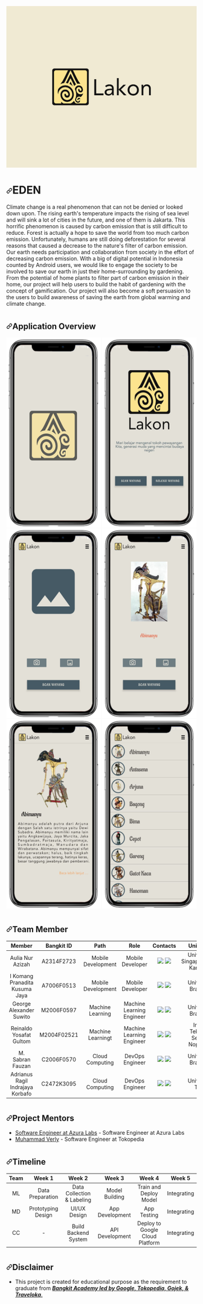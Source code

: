 <p dir="auto"><a target="_blank" rel="noopener noreferrer" href="https://raw.githubusercontent.com/Alstrometria/Lakon/main/Resource/Logo/Lakon.png"><img src="https://raw.githubusercontent.com/Alstrometria/Lakon/main/Resource/Logo/Lakon.png" alt="Our Logo" style="max-width: 100%;"></a></p>
<h1 dir="auto"><a id="user-content-lakon" class="anchor" aria-hidden="true" href="#lakon"><svg class="octicon octicon-link" viewBox="0 0 16 16" version="1.1" width="16" height="16" aria-hidden="true"><path fill-rule="evenodd" d="M7.775 3.275a.75.75 0 001.06 1.06l1.25-1.25a2 2 0 112.83 2.83l-2.5 2.5a2 2 0 01-2.83 0 .75.75 0 00-1.06 1.06 3.5 3.5 0 004.95 0l2.5-2.5a3.5 3.5 0 00-4.95-4.95l-1.25 1.25zm-4.69 9.64a2 2 0 010-2.83l2.5-2.5a2 2 0 012.83 0 .75.75 0 001.06-1.06 3.5 3.5 0 00-4.95 0l-2.5 2.5a3.5 3.5 0 004.95 4.95l1.25-1.25a.75.75 0 00-1.06-1.06l-1.25 1.25a2 2 0 01-2.83 0z"></path></svg></a>EDEN</h1>
<p dir="auto">Climate change is a real phenomenon that can not be denied or looked down upon. The rising earth's temperature impacts the rising of sea level and will sink a lot of cities in the future, and one of them is Jakarta. This horrific phenomenon is caused by carbon emission that is still difficult to reduce. Forest is actually a hope to save the world from too much carbon emission. Unfortunately, humans are still doing deforestation for several reasons that caused a decrease to the nature's filter of carbon emission. Our earth needs participation and collaboration from society in the effort of decreasing carbon emission. With a big of digital potential in Indonesia counted by Android users, we would like to engage the society to be involved to save our earth in just their home-surrounding by gardening. From the potential of home plants to filter part of carbon emission in their home, our project will help users to build the habit of gardening with the concept of gamification. Our project will also become a soft persuasion to the users to build awareness of saving the earth from global warming and climate change.</p>

<h1 dir="auto"></h1>
<h2 dir="auto"><a id="user-content-application-overview" class="anchor" aria-hidden="true" href="#application-overview"><svg class="octicon octicon-link" viewBox="0 0 16 16" version="1.1" width="16" height="16" aria-hidden="true"><path fill-rule="evenodd" d="M7.775 3.275a.75.75 0 001.06 1.06l1.25-1.25a2 2 0 112.83 2.83l-2.5 2.5a2 2 0 01-2.83 0 .75.75 0 00-1.06 1.06 3.5 3.5 0 004.95 0l2.5-2.5a3.5 3.5 0 00-4.95-4.95l-1.25 1.25zm-4.69 9.64a2 2 0 010-2.83l2.5-2.5a2 2 0 012.83 0 .75.75 0 001.06-1.06 3.5 3.5 0 00-4.95 0l-2.5 2.5a3.5 3.5 0 004.95 4.95l1.25-1.25a.75.75 0 00-1.06-1.06l-1.25 1.25a2 2 0 01-2.83 0z"></path></svg></a>Application Overview</h2>
<p dir="auto">
  <a target="_blank" rel="noopener noreferrer" href="https://github.com/C22-PS292/Lakon/blob/main/Resource/Mockup/loading-page.png"><img src="https://github.com/C22-PS292/Lakon/raw/main/Resource/Mockup/loading-page.png" width="250" height="500" style="max-width: 100%;"></a>
  <a target="_blank" rel="noopener noreferrer" href="https://github.com/C22-PS292/Lakon/blob/main/Resource/Mockup/dashboard-page.png"><img src="https://github.com/C22-PS292/Lakon/raw/main/Resource/Mockup/dashboard-page.png" width="250" height="500" style="max-width: 100%;"></a>
  <a target="_blank" rel="noopener noreferrer" href="https://github.com/C22-PS292/Lakon/blob/main/Resource/Mockup/scanning-page.png"><img src="https://github.com/C22-PS292/Lakon/raw/main/Resource/Mockup/scanning-page.png" width="250" height="500" style="max-width: 100%;"></a>
  <a target="_blank" rel="noopener noreferrer" href="https://github.com/C22-PS292/Lakon/blob/main/Resource/Mockup/scanning-result-page.png"><img src="https://github.com/C22-PS292/Lakon/raw/main/Resource/Mockup/scanning-result-page.png" width="250" height="500" style="max-width: 100%;"></a>
  <a target="_blank" rel="noopener noreferrer" href="https://github.com/C22-PS292/Lakon/blob/main/Resource/Mockup/wayang-detail-page.png"><img src="https://github.com/C22-PS292/Lakon/raw/main/Resource/Mockup/wayang-detail-page.png" width="250" height="500" style="max-width: 100%;"></a>
  <a target="_blank" rel="noopener noreferrer" href="https://github.com/C22-PS292/Lakon/blob/main/Resource/Mockup/wayang-list-page.png"><img src="https://github.com/C22-PS292/Lakon/raw/main/Resource/Mockup/wayang-list-page.png" width="250" height="500" style="max-width: 100%;"></a>
</p>
<h1 dir="auto"></h1>
<h2 dir="auto"><a id="user-content-team-member" class="anchor" aria-hidden="true" href="#team-member"><svg class="octicon octicon-link" viewBox="0 0 16 16" version="1.1" width="16" height="16" aria-hidden="true"><path fill-rule="evenodd" d="M7.775 3.275a.75.75 0 001.06 1.06l1.25-1.25a2 2 0 112.83 2.83l-2.5 2.5a2 2 0 01-2.83 0 .75.75 0 00-1.06 1.06 3.5 3.5 0 004.95 0l2.5-2.5a3.5 3.5 0 00-4.95-4.95l-1.25 1.25zm-4.69 9.64a2 2 0 010-2.83l2.5-2.5a2 2 0 012.83 0 .75.75 0 001.06-1.06 3.5 3.5 0 00-4.95 0l-2.5 2.5a3.5 3.5 0 004.95 4.95l1.25-1.25a.75.75 0 00-1.06-1.06l-1.25 1.25a2 2 0 01-2.83 0z"></path></svg></a>Team Member</h2>
<table>
<thead>
<tr>
<th align="center">Member</th>
<th align="center">Bangkit ID</th>
<th align="center">Path</th>
<th align="center">Role</th>
<th align="center">Contacts</th>
<th align="center">University</th>
</tr>
</thead>
<tbody>
<tr>
<td align="center">Aulia Nur Azizah</td>
<td align="center">A2314F2723</td>
<td align="center">Mobile Development</td>
<td align="center">Mobile Developer</td>
<td align="center"><a href="https://www.linkedin.com/in/haykal-hanif-97a28818a/" rel="nofollow"><img src="https://camo.githubusercontent.com/a80d00f23720d0bc9f55481cfcd77ab79e141606829cf16ec43f8cacc7741e46/68747470733a2f2f696d672e736869656c64732e696f2f62616467652f4c696e6b6564496e2d3030373742353f7374796c653d666f722d7468652d6261646765266c6f676f3d6c696e6b6564696e266c6f676f436f6c6f723d7768697465" data-canonical-src="https://img.shields.io/badge/LinkedIn-0077B5?style=for-the-badge&amp;logo=linkedin&amp;logoColor=white" style="max-width: 100%;"></a> <a href="https://github.com/haykalbangkit"><img src="https://camo.githubusercontent.com/fbc3df79ffe1a99e482b154b29262ecbb10d6ee4ed22faa82683aa653d72c4e1/68747470733a2f2f696d672e736869656c64732e696f2f62616467652f4769744875622d3130303030303f7374796c653d666f722d7468652d6261646765266c6f676f3d676974687562266c6f676f436f6c6f723d7768697465" data-canonical-src="https://img.shields.io/badge/GitHub-100000?style=for-the-badge&amp;logo=github&amp;logoColor=white" style="max-width: 100%;"></a></td>
<td align="center">Universitas Singaperbangsa Karawang</td>
</tr>
<tr>
<td align="center">I Komang Pranadita Kusuma Jaya</td>
<td align="center">A7006F0513</td>
<td align="center">Mobile Development</td>
<td align="center">Mobile Developer</td>
<td align="center"><a href="https://www.linkedin.com/in/immanuel-mayerd/" rel="nofollow"><img src="https://camo.githubusercontent.com/a80d00f23720d0bc9f55481cfcd77ab79e141606829cf16ec43f8cacc7741e46/68747470733a2f2f696d672e736869656c64732e696f2f62616467652f4c696e6b6564496e2d3030373742353f7374796c653d666f722d7468652d6261646765266c6f676f3d6c696e6b6564696e266c6f676f436f6c6f723d7768697465" data-canonical-src="https://img.shields.io/badge/LinkedIn-0077B5?style=for-the-badge&amp;logo=linkedin&amp;logoColor=white" style="max-width: 100%;"></a> <a href="https://github.com/ninetwofive"><img src="https://camo.githubusercontent.com/fbc3df79ffe1a99e482b154b29262ecbb10d6ee4ed22faa82683aa653d72c4e1/68747470733a2f2f696d672e736869656c64732e696f2f62616467652f4769744875622d3130303030303f7374796c653d666f722d7468652d6261646765266c6f676f3d676974687562266c6f676f436f6c6f723d7768697465" data-canonical-src="https://img.shields.io/badge/GitHub-100000?style=for-the-badge&amp;logo=github&amp;logoColor=white" style="max-width: 100%;"></a></td>
<td align="center">Universitas Brawijaya</td>
</tr>
<tr>
<td align="center">George Alexander Suwito</td>
<td align="center">M2006F0597</td>
<td align="center">Machine Learning</td>
<td align="center">Machine Learning Engineer</td>
<td align="center"><a href="https://www.linkedin.com/in/revi-fernanda-a58329213/" rel="nofollow"><img src="https://camo.githubusercontent.com/a80d00f23720d0bc9f55481cfcd77ab79e141606829cf16ec43f8cacc7741e46/68747470733a2f2f696d672e736869656c64732e696f2f62616467652f4c696e6b6564496e2d3030373742353f7374796c653d666f722d7468652d6261646765266c6f676f3d6c696e6b6564696e266c6f676f436f6c6f723d7768697465" data-canonical-src="https://img.shields.io/badge/LinkedIn-0077B5?style=for-the-badge&amp;logo=linkedin&amp;logoColor=white" style="max-width: 100%;"></a> <a href="https://github.com/Alstrometria"><img src="https://camo.githubusercontent.com/fbc3df79ffe1a99e482b154b29262ecbb10d6ee4ed22faa82683aa653d72c4e1/68747470733a2f2f696d672e736869656c64732e696f2f62616467652f4769744875622d3130303030303f7374796c653d666f722d7468652d6261646765266c6f676f3d676974687562266c6f676f436f6c6f723d7768697465" data-canonical-src="https://img.shields.io/badge/GitHub-100000?style=for-the-badge&amp;logo=github&amp;logoColor=white" style="max-width: 100%;"></a></td>
<td align="center">Universitas Brawijaya</td>
</tr>
<tr>
<td align="center">Reinaldo Yosafat Gultom</td>
<td align="center">M2004F02521</td>
<td align="center">Machine Learningt</td>
<td align="center">Machine Learning Engineer</td>
<td align="center"><a href="https://www.linkedin.com/in/eric-firmansyah-573500172/" rel="nofollow"><img src="https://camo.githubusercontent.com/a80d00f23720d0bc9f55481cfcd77ab79e141606829cf16ec43f8cacc7741e46/68747470733a2f2f696d672e736869656c64732e696f2f62616467652f4c696e6b6564496e2d3030373742353f7374796c653d666f722d7468652d6261646765266c6f676f3d6c696e6b6564696e266c6f676f436f6c6f723d7768697465" data-canonical-src="https://img.shields.io/badge/LinkedIn-0077B5?style=for-the-badge&amp;logo=linkedin&amp;logoColor=white" style="max-width: 100%;"></a> <a href="https://github.com/ericfrmnsyh"><img src="https://camo.githubusercontent.com/fbc3df79ffe1a99e482b154b29262ecbb10d6ee4ed22faa82683aa653d72c4e1/68747470733a2f2f696d672e736869656c64732e696f2f62616467652f4769744875622d3130303030303f7374796c653d666f722d7468652d6261646765266c6f676f3d676974687562266c6f676f436f6c6f723d7768697465" data-canonical-src="https://img.shields.io/badge/GitHub-100000?style=for-the-badge&amp;logo=github&amp;logoColor=white" style="max-width: 100%;"></a></td>
<td align="center">Institut Teknologi Sepuluh Nopember</td>
</tr>
<tr>
<td align="center">M. Sabran Fauzan</td>
<td align="center">C2006F0570</td>
<td align="center">Cloud Computing</td>
<td align="center">DevOps Engineer</td>
<td align="center"><a href="https://www.linkedin.com/in/muhammad-ali-yusuf-7623b91a3/" rel="nofollow"><img src="https://camo.githubusercontent.com/a80d00f23720d0bc9f55481cfcd77ab79e141606829cf16ec43f8cacc7741e46/68747470733a2f2f696d672e736869656c64732e696f2f62616467652f4c696e6b6564496e2d3030373742353f7374796c653d666f722d7468652d6261646765266c6f676f3d6c696e6b6564696e266c6f676f436f6c6f723d7768697465" data-canonical-src="https://img.shields.io/badge/LinkedIn-0077B5?style=for-the-badge&amp;logo=linkedin&amp;logoColor=white" style="max-width: 100%;"></a> <a href="https://github.com/muhammadaliyusuf"><img src="https://camo.githubusercontent.com/fbc3df79ffe1a99e482b154b29262ecbb10d6ee4ed22faa82683aa653d72c4e1/68747470733a2f2f696d672e736869656c64732e696f2f62616467652f4769744875622d3130303030303f7374796c653d666f722d7468652d6261646765266c6f676f3d676974687562266c6f676f436f6c6f723d7768697465" data-canonical-src="https://img.shields.io/badge/GitHub-100000?style=for-the-badge&amp;logo=github&amp;logoColor=white" style="max-width: 100%;"></a></td>
<td align="center">Universitas Brawijaya</td>
</tr>
<tr>
<td align="center">Adrianus Ragil Indrajaya Korbafo</td>
<td align="center">C2472K3095</td>
<td align="center">Cloud Computing</td>
<td align="center">DevOps Engineer</td>
<td align="center"><a href="https://www.linkedin.com/in/nur-wachid-71b611221/" rel="nofollow"><img src="https://camo.githubusercontent.com/a80d00f23720d0bc9f55481cfcd77ab79e141606829cf16ec43f8cacc7741e46/68747470733a2f2f696d672e736869656c64732e696f2f62616467652f4c696e6b6564496e2d3030373742353f7374796c653d666f722d7468652d6261646765266c6f676f3d6c696e6b6564696e266c6f676f436f6c6f723d7768697465" data-canonical-src="https://img.shields.io/badge/LinkedIn-0077B5?style=for-the-badge&amp;logo=linkedin&amp;logoColor=white" style="max-width: 100%;"></a> <a href="https://github.com/NurWachid1"><img src="https://camo.githubusercontent.com/fbc3df79ffe1a99e482b154b29262ecbb10d6ee4ed22faa82683aa653d72c4e1/68747470733a2f2f696d672e736869656c64732e696f2f62616467652f4769744875622d3130303030303f7374796c653d666f722d7468652d6261646765266c6f676f3d676974687562266c6f676f436f6c6f723d7768697465" data-canonical-src="https://img.shields.io/badge/GitHub-100000?style=for-the-badge&amp;logo=github&amp;logoColor=white" style="max-width: 100%;"></a></td>
<td align="center"> Universitas Timor</td>
</tr>
</tbody>
</table>
<h1 dir="auto"></h1>
<h2 dir="auto"><a id="user-content-project-mentors" class="anchor" aria-hidden="true" href="#project-mentors"><svg class="octicon octicon-link" viewBox="0 0 16 16" version="1.1" width="16" height="16" aria-hidden="true"><path fill-rule="evenodd" d="M7.775 3.275a.75.75 0 001.06 1.06l1.25-1.25a2 2 0 112.83 2.83l-2.5 2.5a2 2 0 01-2.83 0 .75.75 0 00-1.06 1.06 3.5 3.5 0 004.95 0l2.5-2.5a3.5 3.5 0 00-4.95-4.95l-1.25 1.25zm-4.69 9.64a2 2 0 010-2.83l2.5-2.5a2 2 0 012.83 0 .75.75 0 001.06-1.06 3.5 3.5 0 00-4.95 0l-2.5 2.5a3.5 3.5 0 004.95 4.95l1.25-1.25a.75.75 0 00-1.06-1.06l-1.25 1.25a2 2 0 01-2.83 0z"></path></svg></a>Project Mentors</h2>
<ul dir="auto">
<li><a href="https://www.linkedin.com/in/rizal-muttaqin-3197a7103/" rel="nofollow">Software Engineer at Azura Labs</a> - Software Engineer at Azura Labs</li>
<li><a href="https://www.linkedin.com/in/verlymv/" rel="nofollow">Muhammad Verly</a> - Software Engineer at Tokopedia</li>
</ul>
<h1 dir="auto"></h1>
<h2 dir="auto"><a id="user-content-timeline" class="anchor" aria-hidden="true" href="#timeline"><svg class="octicon octicon-link" viewBox="0 0 16 16" version="1.1" width="16" height="16" aria-hidden="true"><path fill-rule="evenodd" d="M7.775 3.275a.75.75 0 001.06 1.06l1.25-1.25a2 2 0 112.83 2.83l-2.5 2.5a2 2 0 01-2.83 0 .75.75 0 00-1.06 1.06 3.5 3.5 0 004.95 0l2.5-2.5a3.5 3.5 0 00-4.95-4.95l-1.25 1.25zm-4.69 9.64a2 2 0 010-2.83l2.5-2.5a2 2 0 012.83 0 .75.75 0 001.06-1.06 3.5 3.5 0 00-4.95 0l-2.5 2.5a3.5 3.5 0 004.95 4.95l1.25-1.25a.75.75 0 00-1.06-1.06l-1.25 1.25a2 2 0 01-2.83 0z"></path></svg></a>Timeline</h2>
<table>
<thead>
<tr>
<th align="center">Team</th>
<th align="center">Week 1</th>
<th align="center">Week 2</th>
<th align="center">Week 3</th>
<th align="center">Week 4</th>
<th align="center">Week 5</th>
</tr>
</thead>
<tbody>
<tr>
<td align="center">ML</td>
<td align="center">Data Preparation</td>
<td align="center">Data Collection &amp; Labeling</td>
<td align="center">Model Building</td>
<td align="center">Train and Deploy Model</td>
<td align="center">Integrating</td>
</tr>
<tr>
<td align="center">MD</td>
<td align="center">Prototyping Design</td>
<td align="center">UI/UX Design</td>
<td align="center">App Development</td>
<td align="center">App Testing</td>
<td align="center">Integrating</td>
</tr>
<tr>
<td align="center">CC</td>
<td align="center">-</td>
<td align="center">Build Backend System</td>
<td align="center">API Development</td>
<td align="center">Deploy to Google Cloud Platform</td>
<td align="center">Integrating</td>
</tr>
</tbody>
</table>
<h1 dir="auto"></h1>
<h2 dir="auto"><a id="user-content-disclaimer" class="anchor" aria-hidden="true" href="#disclaimer"><svg class="octicon octicon-link" viewBox="0 0 16 16" version="1.1" width="16" height="16" aria-hidden="true"><path fill-rule="evenodd" d="M7.775 3.275a.75.75 0 001.06 1.06l1.25-1.25a2 2 0 112.83 2.83l-2.5 2.5a2 2 0 01-2.83 0 .75.75 0 00-1.06 1.06 3.5 3.5 0 004.95 0l2.5-2.5a3.5 3.5 0 00-4.95-4.95l-1.25 1.25zm-4.69 9.64a2 2 0 010-2.83l2.5-2.5a2 2 0 012.83 0 .75.75 0 001.06-1.06 3.5 3.5 0 00-4.95 0l-2.5 2.5a3.5 3.5 0 004.95 4.95l1.25-1.25a.75.75 0 00-1.06-1.06l-1.25 1.25a2 2 0 01-2.83 0z"></path></svg></a>Disclaimer</h2>
<ul dir="auto">
<li>This project is created for educational purpose as the requirement to graduate from <a href="https://www.linkedin.com/company/bangkit-academy/mycompany/" rel="nofollow"><strong><em>Bangkit Academy led by Google, Tokopedia, Gojek, &amp; Traveloka</em></strong>.</a></li>
</ul>
</article>
  </div>

    

  </readme-toc>

